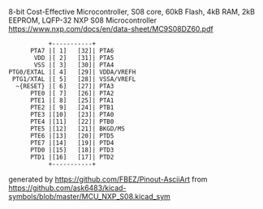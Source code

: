 8-bit Cost-Effective Microcontroller, S08 core, 60kB Flash, 4kB RAM, 2kB EEPROM, LQFP-32
NXP S08 Microcontroller
https://www.nxp.com/docs/en/data-sheet/MC9S08DZ60.pdf


	           +-----------+
	      PTA7 |[ 1]   [32]| PTA6
	       VDD |[ 2]   [31]| PTA5
	       VSS |[ 3]   [30]| PTA4
	PTG0/EXTAL |[ 4]   [29]| VDDA/VREFH
	 PTG1/XTAL |[ 5]   [28]| VSSA/VREFL
	  ~{RESET} |[ 6]   [27]| PTA3
	      PTE0 |[ 7]   [26]| PTA2
	      PTE1 |[ 8]   [25]| PTA1
	      PTE2 |[ 9]   [24]| PTB1
	      PTE3 |[10]   [23]| PTA0
	      PTE4 |[11]   [22]| PTB0
	      PTE5 |[12]   [21]| BKGD/MS
	      PTE6 |[13]   [20]| PTD5
	      PTE7 |[14]   [19]| PTD4
	      PTD0 |[15]   [18]| PTD3
	      PTD1 |[16]   [17]| PTD2
	           +-----------+


generated by https://github.com/FBEZ/Pinout-AsciiArt from https://github.com/ask6483/kicad-symbols/blob/master/MCU_NXP_S08.kicad_sym
